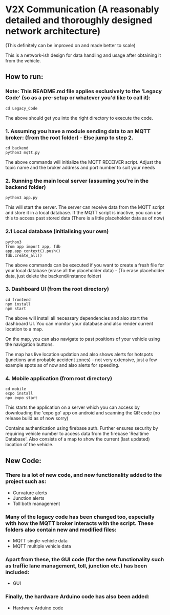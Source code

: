 # V2X Communication (A reasonably detailed and thoroughly designed network architecture)
(This definitely can be improved on and made better to scale)

This is a network-ish design for data handling and usage after obtaining it from the vehicle.

## How to run:

### Note: This README.md file applies exclusively to the 'Legacy Code' (so as a pre-setup or whatever you'd like to call it):
```
cd Legacy_Code
```
The above should get you into the right directory to execute the code.

### 1. Assuming you have a module sending data to an MQTT broker: (from the root folder) - Else jump to step 2.
```
cd backend 
python3 mqtt.py
```
The above commands will initialize the MQTT RECEIVER script. Adjust the topic name and the broker address and port number to suit your needs

### 2. Running the main local server (assuming you're in the backend folder)
```
python3 app.py
```
This will start the server. The server can receive data from the MQTT script and store it in a local database. If the MQTT script is inactive, you can use this to access past stored data (There is a little placeholder data as of now)

### 2.1 Local database (initialising your own)
```
python3
from app import app, fdb
app.app_context().push()
fdb.create_all()
```

The above commands can be executed if you want to create a fresh file for your local database (erase all the placeholder data) - (To erase placeholder data, just delete the backend/instance folder)

### 3. Dashboard UI (from the root directory)
```
cd frontend
npm install 
npm start
```
The above will install all necessary dependencies and also start the dashboard UI. You can monitor your database and also render current location to a map.

On the map, you can also navigate to past positions of your vehicle using the navigation buttons.

The map has live location updation and also shows alerts for hotspots (junctions and probable accident zones) - not very extensive, just a few example spots as of now and also alerts for speeding.

### 4. Mobile application (from root directory)
```
cd mobile
expo install
npx expo start
```

This starts the application on a server which you can access by downloading the 'expo go' app on android and scanning the QR code (no release build as of now sorry)

Contains authentication using firebase auth. Further ensures security by requiring vehicle number to access data from the firebase 'Realtime Database'. Also consists of a map to show the current (last updated) location of the vehicle.

## New Code:

### There is a lot of new code, and new functionality added to the project such as:
  - Curvature alerts
  - Junction alerts
  - Toll both management

### Many of the legacy code has been changed too, especially with how the MQTT broker interacts with the script. These folders also contain new and modified files:
  - MQTT single-vehicle data
  - MQTT multiple vehicle data

### Apart from these, the GUI code (for the new functionality such as traffic lane management, toll, junction etc.) has been included:
  - GUI

### Finally, the hardware Arduino code has also been added:
  - Hardware Arduino code
